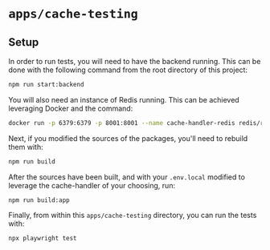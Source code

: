 # `apps/cache-testing`

## Setup

In order to run tests, you will need to have the backend running. This can be done with the following command from the root directory of this project:

```bash
npm run start:backend
```

You will also need an instance of Redis running. This can be achieved leveraging Docker and the command:

```bash
docker run -p 6379:6379 -p 8001:8001 --name cache-handler-redis redis/redis-stack:latest
```


Next, if you modified the sources of the packages, you'll need to rebuild them with:

```bash
npm run build
```

After the sources have been built, and with your `.env.local` modified to leverage the cache-handler of your choosing, run:

```
npm run build:app
```

Finally, from within this `apps/cache-testing` directory, you can run the tests with:

```
npx playwright test
```